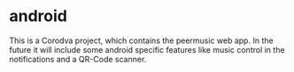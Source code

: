 # android

This is a Corodva project, which contains the peermusic web app. In the future it will include some android specific features like music control in the notifications and a QR-Code scanner.
